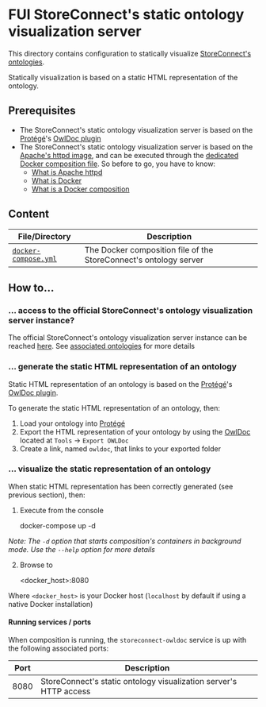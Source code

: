 # FUI StoreConnect's static ontology visualization server

This directory contains configuration to statically visualize [StoreConnect's ontologies](../../ontologies).

Statically visualization is based on a static HTML representation of the ontology.

## Prerequisites

- The StoreConnect's static ontology visualization server is based on the [Protégé](https://protege.stanford.edu/)'s [OwlDoc plugin](https://protegewiki.stanford.edu/wiki/OWLDoc)
- The StoreConnect's static ontology visualization server is based on the [Apache's httpd image](https://hub.docker.com/_/httpd/), and can be executed through the [dedicated Docker composition file](./docker-compose.yml). So before to go, you have to know:
    - [What is Apache httpd](https://en.wikipedia.org/wiki/Apache_HTTP_Server)
    - [What is Docker](https://docs.docker.com/)
    - [What is a Docker composition](https://docs.docker.com/compose/overview/)

## Content

File/Directory                                  | Description
----------------------------------------------- | -----------
[`docker-compose.yml`](./docker-compose.yml)    | The Docker composition file of the StoreConnect's ontology server

## How to...

### ... access to the official StoreConnect's ontology visualization server instance?

The official StoreConnect's ontology visualization server instance can be reached [here](http://apiontologie.westeurope.cloudapp.azure.com:8080). See [associated ontologies](../../ontologies) for more details

### ... generate the static HTML representation of an ontology 

Static HTML representation of an ontology is based on the [Protégé](https://protege.stanford.edu/)'s [OwlDoc plugin](https://protegewiki.stanford.edu/wiki/OWLDoc).

To generate the static HTML representation of an ontology, then:

1. Load your ontology into [Protégé](https://protege.stanford.edu/)
2. Export the HTML representation of your ontology by using the [OwlDoc](https://protegewiki.stanford.edu/wiki/OWLDoc) located at `Tools` -> `Export OWLDoc`
3. Create a link, named `owldoc`, that links to your exported folder

### ... visualize the static representation of an ontology

When static HTML representation has been correctly generated (see previous section), then:

1. Execute from the console

    docker-compose up -d

_Note: The `-d` option that starts composition's containers in background mode. Use the `--help` option for more details_

2. Browse to 

    <docker_host>:8080
    
Where `<docker_host>` is your Docker host (`localhost` by default if using a native Docker installation)

#### Running services / ports

When composition is running, the `storeconnect-owldoc` service is up with the following associated ports:

Port    | Description
------- | -----------------------------------------------------------------
8080    | StoreConnect's static ontology visualization server's HTTP access
 